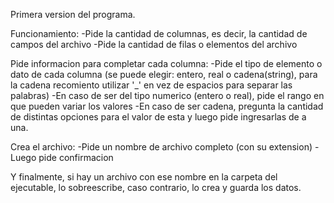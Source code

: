 Primera version del programa.

Funcionamiento:
  -Pide la cantidad de columnas, es decir, la cantidad de campos del archivo
  -Pide la cantidad de filas o elementos del archivo

Pide informacion para completar cada columna:
  -Pide el tipo de elemento o dato de cada columna (se puede elegir: entero, real o cadena(string), para la cadena recomiento utilizar '_' en vez de espacios para separar las palabras)
  -En caso de ser del tipo numerico (entero o real), pide el rango en que pueden variar los valores
  -En caso de ser cadena, pregunta la cantidad de distintas opciones para el valor de esta y luego pide ingresarlas de a una.

Crea el archivo:
  -Pide un nombre de archivo completo (con su extension)
  -Luego pide confirmacion

Y finalmente, si hay un archivo con ese nombre en la carpeta del ejecutable, lo sobreescribe, caso contrario, lo crea y guarda los datos.
